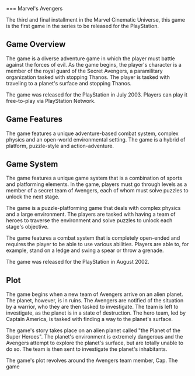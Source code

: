 
===
 Marvel's Avengers

The third and final installment in the Marvel Cinematic Universe, this game is the first game in the series to be released for the PlayStation.

## Game Overview

The game is a diverse adventure game in which the player must battle against the forces of evil. As the game begins, the player's character is a member of the royal guard of the Secret Avengers, a paramilitary organization tasked with stopping Thanos. The player is tasked with traveling to a planet's surface and stopping Thanos.

The game was released for the PlayStation in July 2003. Players can play it free-to-play via PlayStation Network.

## Game Features

The game features a unique adventure-based combat system, complex physics and an open-world environmental setting. The game is a hybrid of platform, puzzle-style and action-adventure.

## Game System

The game features a unique game system that is a combination of sports and platforming elements. In the game, players must go through levels as a member of a secret team of Avengers, each of whom must solve puzzles to unlock the next stage.

The game is a puzzle-platforming game that deals with complex physics and a large environment. The players are tasked with having a team of heroes to traverse the environment and solve puzzles to unlock each stage's objective.

The game features a combat system that is completely open-ended and requires the player to be able to use various abilities. Players are able to, for example, stand on a ledge and swing a spear or throw a grenade.

The game was released for the PlayStation in August 2002.

## Plot

The game begins when a new team of Avengers arrive on an alien planet. The planet, however, is in ruins. The Avengers are notified of the situation by a warrior, who they are then tasked to investigate. The team is left to investigate, as the planet is in a state of destruction. The hero team, led by Captain America, is tasked with finding a way to the planet's surface.

The game's story takes place on an alien planet called "the Planet of the Super Heroes". The planet's environment is extremely dangerous and the Avengers attempt to explore the planet's surface, but are totally unable to do so. The team is then sent to investigate the planet's inhabitants.

The game's plot revolves around the Avengers team member, Cap. The game
